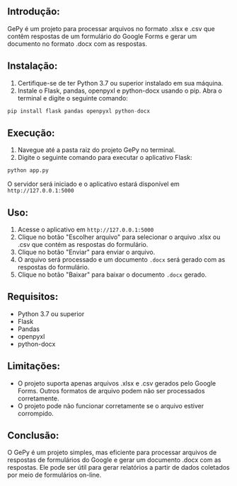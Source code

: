 ## Introdução:
GePy é um projeto para processar arquivos no formato .xlsx e .csv que contêm respostas de um formulário do Google Forms e gerar um documento no formato .docx com as respostas.

## Instalação:
1. Certifique-se de ter Python 3.7 ou superior instalado em sua máquina.
2. Instale o Flask, pandas, openpyxl e python-docx usando o pip. Abra o terminal e digite o seguinte comando:

```s
pip install flask pandas openpyxl python-docx
```

## Execução:

1. Navegue até a pasta raiz do projeto GePy no terminal.
2. Digite o seguinte comando para executar o aplicativo Flask:

```s
python app.py
```
O servidor será iniciado e o aplicativo estará disponível em ``http://127.0.0.1:5000``

## Uso:

1. Acesse o aplicativo em ``http://127.0.0.1:5000``
2. Clique no botão "Escolher arquivo" para selecionar o arquivo .xlsx ou .csv que contém as respostas do formulário.
3. Clique no botão "Enviar" para enviar o arquivo.
4. O arquivo será processado e um documento ``.docx`` será gerado com as respostas do formulário.
5. Clique no botão "Baixar" para baixar o documento ``.docx`` gerado.

## Requisitos:
* Python 3.7 ou superior
* Flask
* Pandas
* openpyxl
* python-docx

## Limitações:
* O projeto suporta apenas arquivos .xlsx e .csv gerados pelo Google Forms. Outros formatos de arquivo podem não ser processados corretamente.
* O projeto pode não funcionar corretamente se o arquivo estiver corrompido.

## Conclusão:
O GePy é um projeto simples, mas eficiente para processar arquivos de respostas de formulários do Google e gerar um documento .docx com as respostas. Ele pode ser útil para gerar relatórios a partir de dados coletados por meio de formulários on-line.
